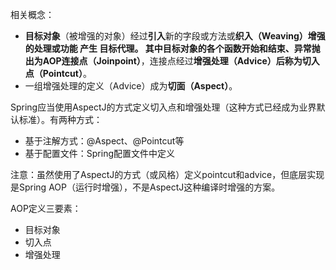 相关概念：
* **目标对象**（被增强的对象）经过**引入**新的字段或方法或**织入（Weaving）**增强的处理或功能 产生 **目标代理**。 其中目标对象的各个函数开始和结束、异常抛出为AOP**连接点（Joinpoint）**，连接点经过**增强处理（Advice）**后称为**切入点（Pointcut）**。
* 一组增强处理的定义（Advice）成为**切面（Aspect）**。


Spring应当使用AspectJ的方式定义切入点和增强处理（这种方式已经成为业界默认标准）。有两种方式：
* 基于注解方式：@Aspect、@Pointcut等
* 基于配置文件：Spring配置文件中定义

注意：虽然使用了AspectJ的方式（或风格）定义pointcut和advice，但底层实现是Spring AOP（运行时增强），不是AspectJ这种编译时增强的方案。


AOP定义三要素：
* 目标对象
* 切入点
* 增强处理
